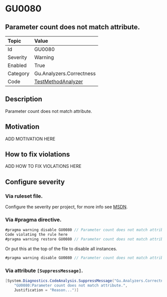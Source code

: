 # GU0080
## Parameter count does not match attribute.

| Topic    | Value
| :--      | :--
| Id       | GU0080
| Severity | Warning
| Enabled  | True
| Category | Gu.Analyzers.Correctness
| Code     | [TestMethodAnalyzer](https://github.com/DotNetAnalyzers/Gu.Analyzers/blob/master/Gu.Analyzers/Analyzers/TestMethodAnalyzer.cs)

## Description

Parameter count does not match attribute.

## Motivation

ADD MOTIVATION HERE

## How to fix violations

ADD HOW TO FIX VIOLATIONS HERE

<!-- start generated config severity -->
## Configure severity

### Via ruleset file.

Configure the severity per project, for more info see [MSDN](https://msdn.microsoft.com/en-us/library/dd264949.aspx).

### Via #pragma directive.
```C#
#pragma warning disable GU0080 // Parameter count does not match attribute.
Code violating the rule here
#pragma warning restore GU0080 // Parameter count does not match attribute.
```

Or put this at the top of the file to disable all instances.
```C#
#pragma warning disable GU0080 // Parameter count does not match attribute.
```

### Via attribute `[SuppressMessage]`.

```C#
[System.Diagnostics.CodeAnalysis.SuppressMessage("Gu.Analyzers.Correctness", 
    "GU0080:Parameter count does not match attribute.", 
    Justification = "Reason...")]
```
<!-- end generated config severity -->
